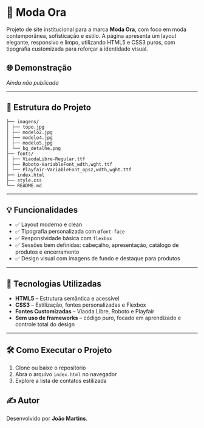 # 👗 Moda Ora

Projeto de site institucional para a marca **Moda Ora**, com foco em moda contemporânea, sofisticação e estilo. A página apresenta um layout elegante, responsivo e limpo, utilizando HTML5 e CSS3 puros, com tipografia customizada para reforçar a identidade visual.

## 🌐 Demonstração

*Ainda não publicada*  
<!-- Caso você publique, adicione aqui: https://seu-site.netlify.app ou GitHub Pages -->

---

## 📁 Estrutura do Projeto

```moda-ora/
├── imagens/
│ ├── topo.jpg
│ ├── modelo2.jpg
│ ├── modelo4.jpg
│ ├── modelo5.jpg
│ └── bg_detalhe.png
├── fonts/
│ ├── ViaodaLibre-Regular.ttf
│ ├── Roboto-VariableFont_wdth,wght.ttf
│ └── Playfair-VariableFont_opsz,wdth,wght.ttf
├── index.html
├── style.css
└── README.md
```

---

## 💡 Funcionalidades

- ✅ Layout moderno e clean
- ✅ Tipografia personalizada com `@font-face`
- ✅ Responsividade básica com `flexbox`
- ✅ Sessões bem definidas: cabeçalho, apresentação, catálogo de produtos e encerramento
- ✅ Design visual com imagens de fundo e destaque para produtos

---

## 🧪 Tecnologias Utilizadas

- **HTML5** – Estrutura semântica e acessível
- **CSS3** – Estilização, fontes personalizadas e Flexbox
- **Fontes Customizadas** – Viaoda Libre, Roboto e Playfair
- **Sem uso de frameworks** – código puro, focado em aprendizado e controle total do design

---

## 🛠️ Como Executar o Projeto

1. Clone ou baixe o repositório
2. Abra o arquivo `index.html` no navegador
3. Explore a lista de contatos estilizada

## ✍️ Autor

Desenvolvido por **João Martins**.
